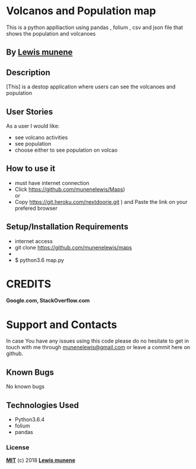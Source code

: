 

# Volcanos and Population map
This is a python applliaction using pandas , folium , csv and json file that shows the population and volcanoes 
## By **[Lewis munene](https://github.com/munenelewis/Maps)**

## Description
[This]  is a destop application where users can see the volcanoes and population

## User Stories
As a user I would like:

* see volcano activities
* see population
* choose either to see population on volcao




## How to use it
* must have internet connection
* Click  https://github.com/munenelewis/Maps) <br/>
  or <br/>
* Copy   https://git.heroku.com/nextdoorie.git ) and  Paste the link on your prefered browser


## Setup/Installation Requirements
* internet access
* git clone https://github.com/munenelewis/maps
* 
* $ python3.6 map.py


# CREDITS

#### Google.com, StackOverflow.com 


# Support and Contacts

In case You have any issues using this code please do no hesitate to get in touch with me through munenelewis@gmail.com or leave a commit here on github.

## Known Bugs

No known bugs

## Technologies Used
* Python3.6.4
* folium
* pandas

### License

**[MIT](./LICENSE)** (c) 2018 **[Lewis munene](https://munenelewis.github.io)**

